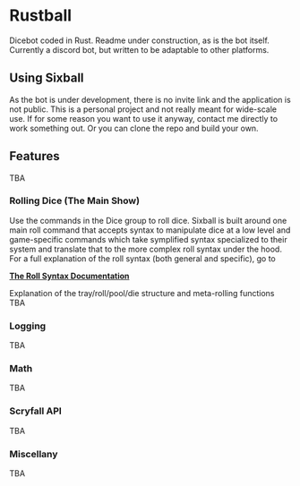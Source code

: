 # Rustball

Dicebot coded in Rust. Readme under construction, as is the bot itself. Currently a discord bot, but written to be adaptable to other platforms.

## Using Sixball

As the bot is under development, there is no invite link and the application is not public. This is a personal project and not really meant for wide-scale use. If for some reason you want to use it anyway, contact me directly to work something out. Or you can clone the repo and build your own.

## Features

TBA

### Rolling Dice (The Main Show)

Use the commands in the Dice group to roll dice. Sixball is built around one main roll command that accepts syntax to manipulate dice at a low level and game-specific commands which take symplified syntax specialized to their system and translate that to the more complex roll syntax under the hood. For a full explanation of the roll syntax (both general and specific), go to

**[The Roll Syntax Documentation](/ROLLSYNTAX.md)**

Explanation of the tray/roll/pool/die structure and meta-rolling functions TBA

### Logging

TBA

### Math

TBA

### Scryfall API

TBA

### Miscellany

TBA
